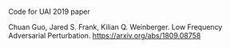 Code for UAI 2019 paper

Chuan Guo, Jared S. Frank, Kilian Q. Weinberger. Low Frequency Adversarial Perturbation. https://arxiv.org/abs/1809.08758
